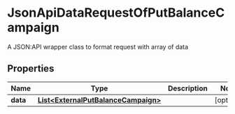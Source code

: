 

# JsonApiDataRequestOfPutBalanceCampaign

A JSON:API wrapper class to format request with array of data

## Properties

| Name | Type | Description | Notes |
|------------ | ------------- | ------------- | -------------|
|**data** | [**List&lt;ExternalPutBalanceCampaign&gt;**](ExternalPutBalanceCampaign.md) |  |  [optional] |



